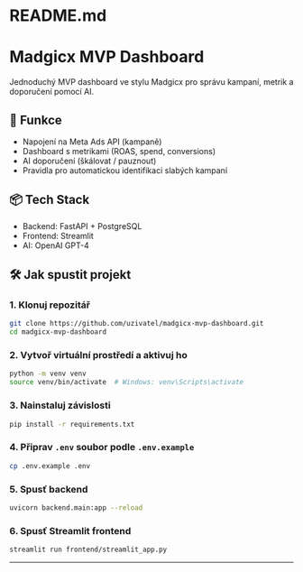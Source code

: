 # README.md
# Madgicx MVP Dashboard

Jednoduchý MVP dashboard ve stylu Madgicx pro správu kampaní, metrik a doporučení pomocí AI.

## 🚀 Funkce
- Napojení na Meta Ads API (kampaně)
- Dashboard s metrikami (ROAS, spend, conversions)
- AI doporučení (škálovat / pauznout)
- Pravidla pro automatickou identifikaci slabých kampaní

## 📦 Tech Stack
- Backend: FastAPI + PostgreSQL
- Frontend: Streamlit
- AI: OpenAI GPT-4

## 🛠️ Jak spustit projekt

### 1. Klonuj repozitář
```bash
git clone https://github.com/uzivatel/madgicx-mvp-dashboard.git
cd madgicx-mvp-dashboard
```

### 2. Vytvoř virtuální prostředí a aktivuj ho
```bash
python -m venv venv
source venv/bin/activate  # Windows: venv\Scripts\activate
```

### 3. Nainstaluj závislosti
```bash
pip install -r requirements.txt
```

### 4. Připrav `.env` soubor podle `.env.example`
```bash
cp .env.example .env
```

### 5. Spusť backend
```bash
uvicorn backend.main:app --reload
```

### 6. Spusť Streamlit frontend
```bash
streamlit run frontend/streamlit_app.py
```

---
